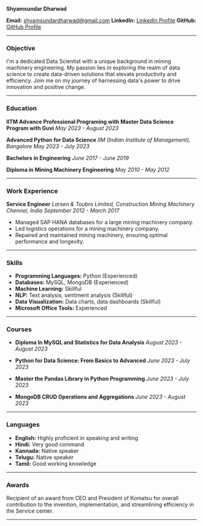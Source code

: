 
**Shyamsundar Dharwad**

**Email:** shyamsundardharwad@gmail.com 
**LinkedIn:** [LinkedIn Profile](https://www.linkedin.com/in/shyamsundar-dharwad-052690aa/)
**GitHub:** [GitHub Profile](https://github.com/Shyams728)

---

### **Objective**
I'm a dedicated Data Scientist with a unique background in mining machinery engineering. My passion lies in exploring the realm of data science to create data-driven solutions that elevate productivity and efficiency. Join me on my journey of harnessing data's power to drive innovation and positive change.

---

### **Education**

**IITM Advance Professional Programing with Master Data Science Program with Guvi**
*May 2023 - August 2023*

**Advanced Python for Data Science**
*IIM (Indian Institute of Management), Bangalore*
*May 2023 - July 2023*

**Bachelors in Engineering**
*June 2017 - June 2019*

**Diploma in Mining Machinery Engineering**
*May 2010 - May 2012*

---

### **Work Experience**
**Service Engineer**
*Larsen & Toubro Limited, Construction Mining Machinery*
*Chennai, India*
*September 2012 - March 2017*
- Managed SAP HANA databases for a large mining machinery company.
- Led logistics operations for a mining machinery company.
- Repaired and maintained mining machinery, ensuring optimal performance and longevity.

---

### **Skills**
- **Programming Languages:** Python (Experienced)
- **Databases:** MySQL, MongoDB (Experienced)
- **Machine Learning:** Skillful
- **NLP:** Text analysis, sentiment analysis (Skillful)
- **Data Visualization:** Data charts, data dashboards (Skillful)
- **Microsoft Office Tools:** Experienced

---

### **Courses**
- **Diploma In MySQL and Statistics for Data Analysis**
  *August 2023 - August 2023*
  
- **Python for Data Science: From Basics to Advanced**
  *June 2023 - July 2023*
  
- **Master the Pandas Library in Python Programming**
  *June 2023 - July 2023*
  
- **MongoDB CRUD Operations and Aggregations**
  *June 2023 - August 2023*

---

### **Languages**
- **English:** Highly proficient in speaking and writing
- **Hindi:** Very good command
- **Kannada:** Native speaker
- **Telugu:** Native speaker
- **Tamil:** Good working knowledge

---

### **Awards**
Recipient of an award from CEO and President of Komatsu for overall contribution to the invention, implementation, and streamlining efficiency in the Service center.

---

<!---
- 👋 Hi, I’m @Shyams728
- 👀 I’m interested in ...
- 🌱 I’m currently learning ...
- 💞️ I’m looking to collaborate on ...
- 📫 How to reach me ...


Shyams728/Shyams728 is a ✨ special ✨ repository because its `README.md` (this file) appears on your GitHub profile.
You can click the Preview link to take a look at your changes.
--->
